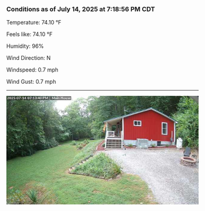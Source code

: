 ### Conditions as of July 14, 2025 at 7:18:56 PM CDT 

Temperature: 74.10 &deg;F

Feels like: 74.10 &deg;F

Humidity: 96%

Wind Direction: N

Windspeed: 0.7 mph

Wind Gust: 0.7 mph

---

<img src="./images/latest.jpeg"/>

